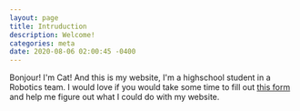 ```yaml
---
layout: page
title: Intruduction
description: Welcome!
categories: meta
date: 2020-08-06 02:00:45 -0400
---
```


Bonjour! I'm Cat! And this is my website, I'm a highschool student in a Robotics team. I would love if you would take some time to fill out [this form](https://docs.google.com/forms/d/e/1FAIpQLSdkgVGTTPrswJkCup71kqviMHI13xaLsmE15QlxuckmZlWl-w/viewform?usp=sf_link) and help me figure out what I could do with my website.

